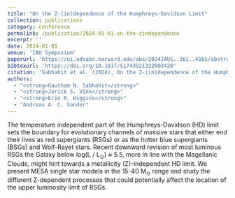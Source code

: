 ```yaml
---
title: "On the Z-(in)dependence of the Humphreys-Davidson Limit"
collection: publications
category: conference
permalink: /publication/2024-01-01-on-the-zindependence
excerpt: ''
date: 2024-01-01
venue: 'IAU Symposium'
paperurl: 'https://ui.adsabs.harvard.edu/abs/2024IAUS..361..416S/abstract'
bibtexurl: 'https://doi.org/10.1017/S1743921322003428'
citation: 'Sabhahit et al. (2024), On the Z-(in)dependence of the Humphreys-Davidson Limit, IAU Symposium'
authors:
  - "<strong>Gautham N. Sabhahit</strong>"
  - "<strong>Jorick S. Vink</strong>"
  - "<strong>Erin R. Higgins</strong>"
  - "Andreas A. C. Sander"
---
```

The temperature independent part of the Humphreys-Davidson (HD) limit sets the boundary for evolutionary channels of massive stars that either end their lives as red supergiants (RSGs) or as the hotter blue supergiants (BSGs) and Wolf-Rayet stars. Recent downward revision of most luminous RSGs the Galaxy below log(L / L<SUB>⊙</SUB>) ≈ 5.5, more in line with the Magellanic Clouds, might hint towards a metallicity (Z)-independent HD limit. We present MESA single star models in the 15-40 M<SUB>⊙</SUB> range and study the different Z-dependent processes that could potentially affect the location of the upper luminosity limit of RSGs.

